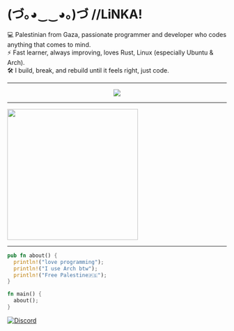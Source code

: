 # (づ｡◕‿‿◕｡)づ //**LiNKA**!

💻 Palestinian from Gaza, passionate programmer and developer who codes anything that comes to mind.  
⚡ Fast learner, always improving, loves Rust, Linux (especially Ubuntu & Arch).  
🛠️ I build, break, and rebuild until it feels right, just code.  

---

<p align="center">
  <a href="https://skillicons.dev">
    <img src="https://skillicons.dev/icons?i=html,css,js,bun,cs,dotnet,c,cpp,go,py,php,laravel,rust,bash,git,github,linux,ubuntu,arch,vscode,visualstudio,idea,vim,neovim,obsidian,godot,discord,bots"  />
  </a>
</p>



---

<p>
  <img src="https://media1.giphy.com/media/v1.Y2lkPTc5MGI3NjExdWI1Z2o4b2g1aXkzejNodXRoZTJoNGVkNzN4OXM5YmRvYXRlbnl5NCZlcD12MV9pbnRlcm5hbF9naWZfYnlfaWQmY3Q9Zw/OG2mixKM4BKsFOpMMv/giphy.gif" width="300" />
</p>

---

```rust
pub fn about() {
  println!("love programming");
  println!("I use Arch btw");
  println!("Free Palestine🇵🇸");
}

fn main() {
  about();
}
```

<a href='https://discord.com/users/1328296284456751119' target="_blank">
  <img alt='Discord' src='https://img.shields.io/badge/linuxawy__-000000?style=for-the-badge&logo=discord&logoColor=white&labelColor=5865F2&color=000000&borderRadius=20'/>
</a>


